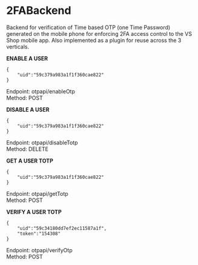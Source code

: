 # 2FABackend

Backend for verification of Time based OTP (one Time Password) generated on the mobile phone for enforcing 2FA access control to the VS Shop mobile app. Also implemented as a plugin for reuse across the 3 verticals.


<b>ENABLE A USER</b>


```
{
	"uid":"59c379a983a1f1f360cae822"
}
```


Endpoint: otpapi/enableOtp<br />
Method: POST




<b>DISABLE A USER</b>


```
{
	"uid":"59c379a983a1f1f360cae822"
}
```


Endpoint: otpapi/disableTotp<br />
Method: DELETE


<b>GET A USER TOTP</b>


```
{
	"uid":"59c379a983a1f1f360cae822"
}
```


Endpoint: otpapi/getTotp<br />
Method: POST


<b>VERIFY A USER TOTP</b>


```
{
	"uid":"59c34180dd7ef2ec11587a1f",
	"token":"154308"
}
```


Endpoint: otpapi/verifyOtp <br />
Method: POST


